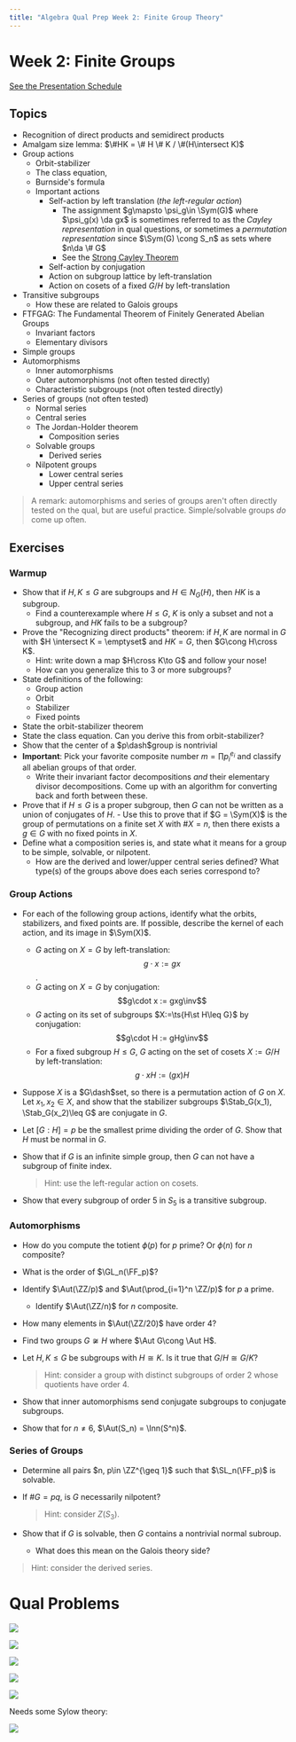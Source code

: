 ```yaml
---
title: "Algebra Qual Prep Week 2: Finite Group Theory"
---
```


# Week 2: Finite Groups

[See the Presentation Schedule](https://www.notion.so/df531651418e43a9918f8d6c0cc0c706)

## Topics

- Recognition of direct products and semidirect products
- Amalgam size lemma: $\#HK = \# H \# K / \#(H\intersect K)$
- Group actions
	- Orbit-stabilizer
	- The class equation,
	- Burnside's formula
	- Important actions
		- Self-action by left translation (*the left-regular action*)
			- The assignment $g\mapsto \psi_g\in \Sym(G)$ where $\psi_g(x) \da gx$ is sometimes referred to as the *Cayley representation* in qual questions, or sometimes a *permutation representation* since $\Sym(G) \cong S_n$ as sets where $n\da \# G$
			- See the [Strong Cayley Theorem](https://math.la.asu.edu/~kawski/classes/mat444/handouts/strongCayley.pdf)
		- Self-action by conjugation
		- Action on subgroup lattice by left-translation
		- Action on cosets of a fixed $G/H$ by left-translation
- Transitive subgroups
	- How these are related to Galois groups
- FTFGAG: The Fundamental Theorem of Finitely Generated Abelian Groups
	- Invariant factors
	- Elementary divisors
- Simple groups
- Automorphisms
	- Inner automorphisms
	- Outer automorphisms  (not often tested directly)
	- Characteristic subgroups  (not often tested directly)
- Series of groups (not often tested)
	- Normal series
	- Central series
	- The Jordan-Holder theorem
		- Composition series
	- Solvable groups
		- Derived series
	- Nilpotent groups
		- Lower central series
		- Upper central series

> A remark: automorphisms and series of groups aren't often directly tested on the qual, but are useful practice. Simple/solvable groups *do* come up often.

## Exercises 

### Warmup

- Show that if $H, K \leq G$ are subgroups and $H \in N_G(H)$, then $HK$ is a subgroup.
	- Find a counterexample where $H\leq G$, $K$ is only a subset and not a subgroup, and $HK$ fails to be a subgroup?
- Prove the "Recognizing direct products" theorem: if $H, K$ are normal in $G$ with $H \intersect K = \emptyset$ and $HK = G$, then $G\cong H\cross K$.
	- Hint: write down a map $H\cross K\to G$ and follow your nose!
	- How can you generalize this to 3 or more subgroups?
- State definitions of the following:
	- Group action
	- Orbit
	- Stabilizer
	- Fixed points
- State the orbit-stabilizer theorem
- State the class equation.
	Can you derive this from orbit-stabilizer?
- Show that the center of a $p\dash$group is nontrivial
- **Important**: Pick your favorite composite number $m = \prod p_i^{e_i}$ and classify all abelian groups of that order.
	- Write their invariant factor decompositions *and* their elementary divisor decompositions. Come up with an algorithm for converting back and forth between these.
- Prove that if $H\leq G$ is a proper subgroup, then $G$ can not be written as a union of conjugates of $H$.
	  - Use this to prove that if $G = \Sym(X)$ is the group of permutations on a finite set $X$ with $\# X = n$, then there exists a $g\in G$ with no fixed points in $X$.
-  Define what a composition series is, and state what it means for a group to be simple, solvable, or nilpotent.
	- How are the derived and lower/upper central series defined? What type(s) of the groups above does each series correspond to?

### Group Actions
- For each of the following group actions, identify what the orbits, stabilizers, and fixed points are. If possible, describe the kernel of each action, and its image in $\Sym(X)$.
	- $G$ acting on $X=G$ by left-translation: $$g\cdot x := gx$$.
	- $G$ acting on $X=G$ by conjugation: $$g\cdot x := gxg\inv$$
	- $G$ acting on its set of subgroups $X:=\ts{H\st H\leq G}$ by conjugation: $$g\cdot H := gHg\inv$$
	- For a fixed subgroup $H\leq G$, $G$ acting on the set of cosets $X := G/H$ by left-translation: $$g\cdot xH := (gx)H$$
- Suppose $X$ is a $G\dash$set, so there is a permutation action of $G$ on $X$.
  Let $x_1, x_2\in X$, and show that the stabilizer subgroups $\Stab_G(x_1), \Stab_G(x_2)\leq G$ are conjugate in $G$.

- Let $[G:H] = p$ be the smallest prime dividing the order of $G$. Show that $H$ must be normal in $G$.
- Show that if $G$ is an infinite simple group, then $G$ can not have a subgroup of finite index.

	> Hint: use the left-regular action on cosets.

- Show that every subgroup of order 5 in $S_5$ is a transitive subgroup.


### Automorphisms
- How do you compute the totient $\phi(p)$ for $p$ prime? Or $\phi(n)$ for $n$ composite?
- What is the order of $\GL_n(\FF_p)$?
- Identify $\Aut(\ZZ/p)$ and $\Aut(\prod_{i=1}^n \ZZ/p)$ for $p$ a prime.
	- Identify $\Aut(\ZZ/n)$ for $n$ composite.
- How many elements in $\Aut(\ZZ/20)$ have order 4?
- Find two groups $G\not\cong H$ where $\Aut G\cong \Aut H$.
- Let $H, K \leq G$ be subgroups with $H\cong K$.
	Is it true that $G/H \cong G/K$?

	> Hint: consider a group with distinct subgroups of order 2 whose quotients have order 4.

- Show that inner automorphisms send conjugate subgroups to conjugate subgroups.
- Show that for $n\neq 6$, $\Aut(S_n) = \Inn(S^n)$.

### Series of Groups

- Determine all pairs $n, p\in \ZZ^{\geq 1}$ such that $\SL_n(\FF_p)$ is solvable.

- If $\# G = pq$, is $G$ necessarily nilpotent?
	
	> Hint: consider $Z(S_3)$.

- Show that if $G$ is solvable, then $G$ contains a nontrivial normal subroup.
	- What does this mean on the Galois theory side?

> Hint: consider the derived series.

# Qual Problems


![](figures/Untitled%2014.png)

![](../../attachments/Pasted%20image%2020210526171835.png)

![](../../attachments/Pasted%20image%2020210526172046.png)

![](../../attachments/Pasted%20image%2020210526172119.png)

![](../../attachments/Pasted%20image%2020210526172140.png)

Needs some Sylow theory:

![](../../attachments/Pasted%20image%2020210526173749.png)